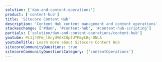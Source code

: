 ```yaml
---
solution: ['dam-and-content-operations']
product: ['content-hub']
title: 'Sitecore Content Hub'
description: 'Content Hub content management and content operations'
stackexchange: ['#dam', '#content-hub', '#content-hub-scripting']
partials: ['solution/dam-and-content-operations/content-hub']
youtube: PL1jJVFm_lGnydV6XCOptUYPmyLBg-0NLA
youtubeTitle: Learn more about Sitecore Content Hub
sitecoreCommunityQuestions: true
sitecoreCommunityQuestionsCategory: ['contentOperations']
---
```


